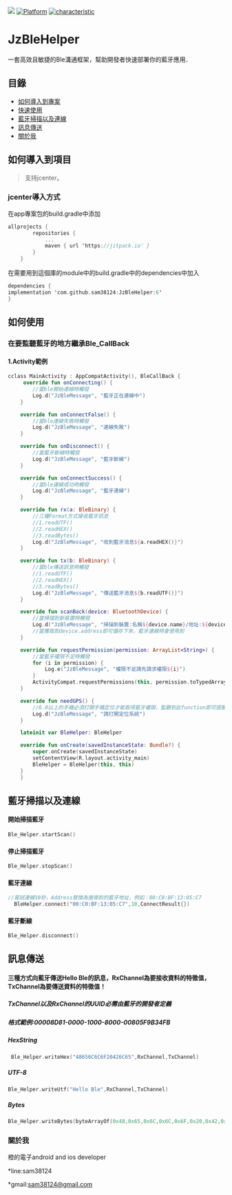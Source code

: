 [![](https://jitpack.io/v/sam38124/JzBleHelper.svg)](https://jitpack.io/#sam38124/JzBleHelper)
[![Platform](https://img.shields.io/badge/平台-%20Android%20-brightgreen.svg)](https://github.com/sam38124)
[![characteristic](https://img.shields.io/badge/特點-%20輕量級%20%7C%20簡單易用%20%20%7C%20穩定%20-brightgreen.svg)](https://github.com/sam38124)
# JzBleHelper
一套高效且敏捷的Ble溝通框架，幫助開發者快速部署你的藍牙應用．
## 目錄
* [如何導入到專案](#Import)
* [快速使用](#Use)
* [藍牙掃描以及連線](#scan)
* [訊息傳送](#send)
* [關於我](#About)

<a name="Import"></a>
## 如何導入到項目
> 支持jcenter。 <br/>

### jcenter導入方式
在app專案包的build.gradle中添加
```kotlin
allprojects {
		repositories {
			...
			maven { url 'https://jitpack.io' }
		}
	}
```

在需要用到這個庫的module中的build.gradle中的dependencies中加入
```kotlin
dependencies {
implementation 'com.github.sam38124:JzBleHelper:6'
}
```
<a name="Use"></a>
## 如何使用

### 在要監聽藍牙的地方繼承Ble_CallBack
#### 1.Activity範例
```kotlin
cclass MainActivity : AppCompatActivity(), BleCallBack {
     override fun onConnecting() {
        //當ble開始連線時觸發
        Log.d("JzBleMessage", "藍牙正在連線中")
    }

    override fun onConnectFalse() {
        //當ble連線失敗時觸發
        Log.d("JzBleMessage", "連線失敗")
    }

    override fun onDisconnect() {
        //當藍牙斷線時觸發
        Log.d("JzBleMessage", "藍牙斷線")
    }

    override fun onConnectSuccess() {
        //當ble連線成功時觸發
        Log.d("JzBleMessage", "藍牙連線")
    }

    override fun rx(a: BleBinary) {
        //三種Format方式接收藍牙訊息
        //1.readUTF()
        //2.readHEX()
        //3.readBytes()
        Log.d("JzBleMessage", "收到藍牙消息${a.readHEX()}")
    }

    override fun tx(b: BleBinary) {
        //當ble傳送訊息時觸發
        //1.readUTF()
        //2.readHEX()
        //3.readBytes()
        Log.d("JzBleMessage", "傳送藍牙消息${b.readUTF()}")
    }

    override fun scanBack(device: BluetoothDevice) {
        //當掃描到新裝置時觸發
        Log.d("JzBleMessage", "掃描到裝置:名稱${device.name}/地址:${device.address}")
        //當獲取到device.address即可儲存下來，藍牙連線時會使用到
    }

    override fun requestPermission(permission: ArrayList<String>) {
        //當藍牙權限不足時觸發
        for (i in permission) {
            Log.e("JzBleMessage", "權限不足請先請求權限${i}")
        }
        ActivityCompat.requestPermissions(this, permission.toTypedArray(), 10)
    }

    override fun needGPS() {
        //6.0以上的手機必須打開手機定位才能取得藍牙權限，監聽到此function即可提醒使用者打開定位，或者跳轉至設定頁面提醒打開定位
        Log.d("JzBleMessage", "請打開定位系統")
    }

    lateinit var BleHelper: BleHelper

    override fun onCreate(savedInstanceState: Bundle?) {
        super.onCreate(savedInstanceState)
        setContentView(R.layout.activity_main)
        BleHelper = BleHelper(this, this)
    }
    }
```
<a name="scan"></a>
## 藍牙掃描以及連線
#### 開始掃描藍牙

```kotlin
Ble_Helper.startScan()
```
#### 停止掃描藍牙

```kotlin
Ble_Helper.stopScan()
```
#### 藍牙連線

```kotlin
//嘗試連線10秒，Address替換為搜尋到的藍牙地址，例如：00:C0:BF:13:05:C7
  BleHelper.connect("00:C0:BF:13:05:C7",10,ConnectResult{})
```
#### 藍牙斷線
```kotlin
Ble_Helper.disconnect()
```
<a name="send"></a>
## 訊息傳送
#### 三種方式向藍牙傳送Hello Ble的訊息，RxChannel為要接收資料的特徵值，TxChannel為要傳送資料的特徵值！
##### TxChannel以及RxChannel的UUID必需由藍牙的開發者定義<br>
##### 格式範例:00008D81-0000-1000-8000-00805F9B34FB<br>
##### HexString
```kotlin
 Ble_Helper.writeHex("48656C6C6F20426C65",RxChannel,TxChannel)
```
##### UTF-8
```kotlin
Ble_Helper.writeUtf("Hello Ble",RxChannel,TxChannel)
```
##### Bytes
```kotlin
Ble_Helper.writeBytes(byteArrayOf(0x48,0x65,0x6C,0x6C,0x6F,0x20,0x42,0x6C,0x65),RxChannel,TxChannel)
```

<a name="About"></a>
### 關於我
橙的電子android and ios developer

*line:sam38124

*gmail:sam38124@gmail.com

